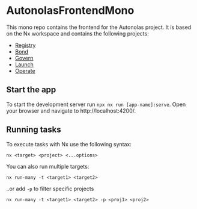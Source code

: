 # AutonolasFrontendMono

This mono repo contains the frontend for the Autonolas project. It is based on the Nx workspace and contains the following projects:
- [Registry](https://registry.olas.network/)
- [Bond](https://bond.olas.network/)
- [Govern](https://govern.olas.network/)
- [Launch](https://launch.olas.network/)
- [Operate](https://operate.olas.network/)

## Start the app

To start the development server run `npx nx run [app-name]:serve`. Open your browser and navigate to http://localhost:4200/. 

## Running tasks

To execute tasks with Nx use the following syntax:

```
nx <target> <project> <...options>
```

You can also run multiple targets:

```
nx run-many -t <target1> <target2>
```

..or add `-p` to filter specific projects

```
nx run-many -t <target1> <target2> -p <proj1> <proj2>
```
